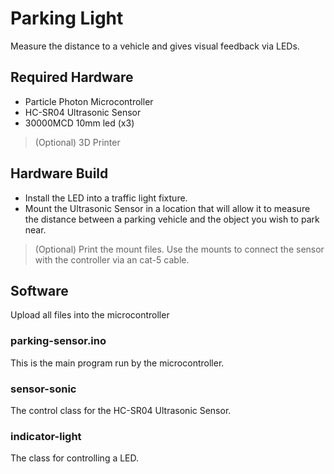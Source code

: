 # Parking Light
Measure the distance to a vehicle and gives visual feedback via LEDs. 
## Required Hardware
- Particle Photon Microcontroller
- HC-SR04 Ultrasonic Sensor
- 30000MCD 10mm led (x3)
> (Optional) 3D Printer
## Hardware Build
- Install the LED into a traffic light fixture.
- Mount the Ultrasonic Sensor in a location that will allow it to measure the distance between a parking vehicle and the object you wish to park near.
> (Optional) Print the mount files. Use the mounts to connect the sensor with the controller via an cat-5 cable.
## Software
Upload all files into the microcontroller
### parking-sensor.ino
This is the main program run by the microcontroller.
### sensor-sonic
The control class for the HC-SR04 Ultrasonic Sensor.
### indicator-light
The class for controlling a LED.